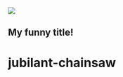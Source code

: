 <img src="https://media.giphy.com/media/BkL4Vyz0z2iYQMhwFw/giphy-downsized.gif?cid=ecf05e47ipto4hn68pr2j8jje1xxjhhv75dmw81mo82u6fsn&rid=giphy-downsized.gif&ct=g">

## My funny title!

# jubilant-chainsaw

